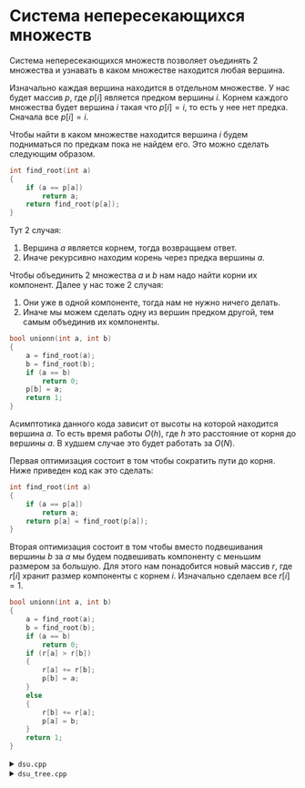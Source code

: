 # Система непересекающихся множеств

Система непересекающихся множеств позволяет оъединять 2 множества и узнавать в каком множестве находится любая вершина.

Изначально каждая вершина находится в отдельном множестве. У нас будет массив $p$, где $p[i]$ является предком вершины $i$. Корнем каждого множества будет вершина $i$ такая что $p[i]=i$, то есть у нее нет предка. Сначала все $p[i]=i$.

Чтобы найти в каком множестве находится вершина $i$ будем подниматься по предкам пока не найдем его. Это можно сделать следующим образом.
```cpp
int find_root(int a)
{
	if (a == p[a])
		return a;
	return find_root(p[a]);
}
```
Тут 2 случая:  
1. Вершина $a$ является корнем, тогда возвращаем ответ.
2. Иначе рекурсивно находим корень через предка вершины $a$.

Чтобы объединить 2 множества $a$ и $b$ нам надо найти корни их компонент. Далее у нас тоже 2 случая:  
1. Они уже в одной компоненте, тогда нам не нужно ничего делать.
2. Иначе мы можем сделать одну из вершин предком другой, тем самым объединив их компоненты.
```cpp
bool unionn(int a, int b)
{
	a = find_root(a);
	b = find_root(b);
	if (a == b)
		return 0;
	p[b] = a;
	return 1;
}
```

Асимптотика данного кода зависит от высоты на которой находится вершина $a$. То есть время работы $O(h)$, где $h$ это расстояние от корня до вершины $a$. В худшем случае это будет работать за $O(N)$.

Первая оптимизация состоит в том чтобы сократить пути до корня. Ниже приведен код как это сделать:
```cpp
int find_root(int a)
{
	if (a == p[a])
		return a;
	return p[a] = find_root(p[a]);
}
```

Вторая оптимизация состоит в том чтобы вместо подвешивания вершины $b$ за $a$ мы будем подвешивать компоненту с меньшим размером за большую. Для этого нам понадобится новый массив $r$, где $r[i]$ хранит размер компоненты с корнем $i$. Изначально сделаем все $r[i]=1$.
```cpp
bool unionn(int a, int b)
{
	a = find_root(a);
	b = find_root(b);
	if (a == b)
		return 0;
	if (r[a] > r[b])
	{
		r[a] += r[b];
		p[b] = a;
	}
	else
	{
		r[b] += r[a];
		p[a] = b;
	}
	return 1;
}
```

<details>
<summary><code>dsu.cpp</code></summary>

1. Построение $O(N)$
2. Найти компоненту $O(1)$
3. Объединить компоненты $O(1)$
</details>
<details>
<summary><code>dsu_tree.cpp</code></summary>

1. Построение $O(NlogN)$
2. Память $O(NlogN)$
3. Найти компоненту в момент времени $T$ $O(logN)$
4. Объединить компоненты $O(logN)$

[Задача](https://atcoder.jp/contests/agc002/tasks/agc002_d)

[Видео](https://www.youtube.com/watch?v=kHxaTXQfu9E&t=2060s) урок от [Um_nik](https://codeforces.com/profile/Um_nik)
</details>
